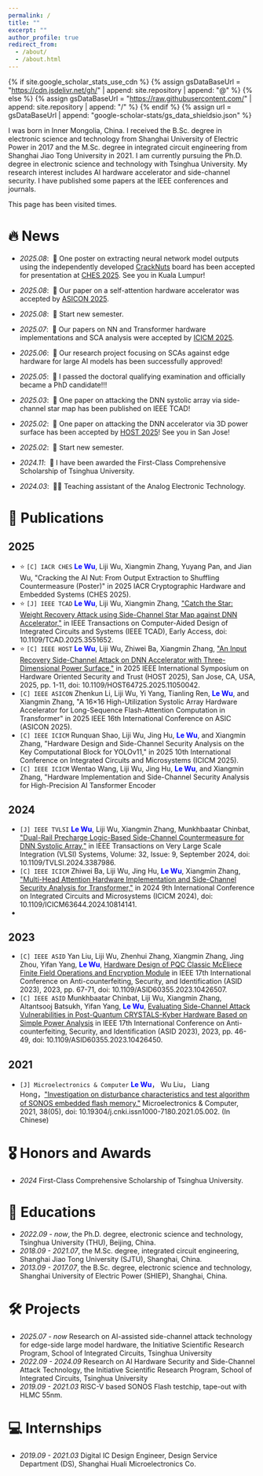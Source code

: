```yaml
---
permalink: /
title: ""
excerpt: ""
author_profile: true
redirect_from: 
  - /about/
  - /about.html
---
```


{% if site.google_scholar_stats_use_cdn %}
{% assign gsDataBaseUrl = "https://cdn.jsdelivr.net/gh/" | append: site.repository | append: "@" %}
{% else %}
{% assign gsDataBaseUrl = "https://raw.githubusercontent.com/" | append: site.repository | append: "/" %}
{% endif %}
{% assign url = gsDataBaseUrl | append: "google-scholar-stats/gs_data_shieldsio.json" %}

<span class='anchor' id='about-me'></span> 

I was born in Inner Mongolia, China. I received the B.Sc. degree in electronic science and technology from Shanghai University of Electric Power in 2017 and the M.Sc. degree in integrated circuit engineering from Shanghai Jiao Tong University in 2021. I am currently pursuing the Ph.D. degree in electronic science and technology with Tsinghua University. My research interest includes AI hardware accelerator and side-channel security. I have published some papers at the IEEE conferences and journals.

<script async src="//busuanzi.ibruce.info/busuanzi/2.3/busuanzi.pure.mini.js"></script>
<span id="busuanzi_container_site_pv">This page has been visited <span id="busuanzi_value_site_pv"></span> times.</span>

<span class='anchor' id='-news'></span>

# 🔥 News
- *2025.08*: &nbsp;🎉 One poster on extracting neural network model outputs using the independently developed [CrackNuts](https://cracknuts.io/en/) board has been accepted for presentation at [CHES 2025](https://ches.iacr.org/2025/). See you in Kuala Lumpur!

- *2025.08*: &nbsp;🎉 Our paper on a self-attention hardware accelerator was accepted by [ASICON 2025](http://www.asicon.org/).

- *2025.08*: &nbsp;📢 Start new semester.

- *2025.07*: &nbsp;🎉 Our papers on NN and Transformer hardware implementations and SCA analysis were accepted by [ICICM 2025](https://icicm.net/index.html).

- *2025.06*: &nbsp;🎉 Our research project focusing on SCAs against edge hardware for large AI models has been successfully approved!

- *2025.05*: &nbsp;🎉 I passed the doctoral qualifying examination and officially became a PhD candidate!!!

- *2025.03*: &nbsp;🎉 One paper on attacking the DNN systolic array via side-channel star map has been published on IEEE TCAD!

- *2025.02*: &nbsp;🎉 One paper on attacking the DNN accelerator via 3D power surface has been accepted by [HOST 2025](http://www.hostsymposium.org/)! See you in San Jose!
  
- *2025.02*: &nbsp;📢 Start new semester.

- *2024.11*: &nbsp;🎉 I have been awarded the First-Class Comprehensive Scholarship of Tsinghua University.

- *2024.03*: &nbsp;🧑‍🏫 Teaching assistant of the Analog Electronic Technology.

<!--
# 📝 Publications

- `[C] IACR CHES` <span style="color:blue">**Le Wu**</span>, Liji Wu, Xiangmin Zhang, Yuyang Pan, and Jian Wu, "Cracking the AI Nut: From Output Extraction to Shuffling Countermeasure (Poster)" in 2025 IACR Cryptographic Hardware and Embedded Systems (CHES 2025).
- `[J] IEEE TCAD`  <span style="color:blue">**Le Wu**</span>, Liji Wu, Xiangmin Zhang, ["Catch the Star: Weight Recovery Attack using Side-Channel Star Map against DNN Accelerator,"](https://ieeexplore.ieee.org/document/10926892) in IEEE Transactions on Computer-Aided Design of Integrated Circuits and Systems (IEEE TCAD), Early Access, doi: 10.1109/TCAD.2025.3551652.
- `[C] IEEE HOST`  <span style="color:blue">**Le Wu**</span>, Liji Wu, Zhiwei Ba, Xiangmin Zhang, ["An Input Recovery Side-Channel Attack on DNN Accelerator with Three-Dimensional Power Surface,"](https://ieeexplore.ieee.org/document/11050042) in 2025 IEEE International Symposium on Hardware Oriented Security and Trust (HOST 2025), San Jose, CA, USA, 2025, pp. 1-11, doi: 10.1109/HOST64725.2025.11050042.
- `[J] IEEE TVLSI`  <span style="color:blue">**Le Wu**</span>, Liji Wu, Xiangmin Zhang, Munkhbaatar Chinbat, ["Dual-Rail Precharge Logic-Based Side-Channel Countermeasure for DNN Systolic Array,"](https://ieeexplore.ieee.org/document/10506805) in IEEE Transactions on Very Large Scale Integration (VLSI) Systems, Volume: 32, Issue: 9, September 2024, doi: 10.1109/TVLSI.2024.3387986.
- `[J] Microelectronics & Computer`  <span style="color:blue">**Le Wu**</span>， Wu Liu， Liang Hong，["Investigation on disturbance characteristics and test algorithm of SONOS embedded flash memory,"](https://kns.cnki.net/kcms2/article/abstract?v=JtACmXrF273jwcjBDv1I92Xd1thQe9fe1aeOnSir1m9c8G3OWmjCKEbK3IlHyklWeX2cCkuH8l7FYd6a64rVHvzYeP8r--oto5z5m593wFXpbuuRagUV_MKs4kIfhLLRabBkfY5Nu1RmuYj3T0FIDFaCxEE0cF_3G4ebnd-loZLzP864xlXmBBmcx37RlAHi&uniplatform=NZKPT&language=CHS) Microelectronics & Computer, 2021, 38(05), doi: 10.19304/j.cnki.issn1000-7180.2021.05.002. (In Chinese)
- `[C] IEEE ASICON` Zhenkun Li, Liji Wu, Yi Yang, Tianling Ren, <span style="color:blue">**Le Wu**</span>, and Xiangmin Zhang, "A 16×16 High-Utilization Systolic Array Hardware Accelerator for Long-Sequence Flash-Attention Computation in Transformer" in 2025 IEEE 16th International Conference on ASIC (ASICON 2025).
- `[C] IEEE ICICM` Runquan Shao, Liji Wu, Jing Hu, <span style="color:blue">**Le Wu**</span>, and Xiangmin Zhang, "Hardware Design and Side-Channel Security Analysis on the Key Computational Block for YOLOv11," in 2025 10th International Conference on Integrated Circuits and Microsystems (ICICM 2025).
- `[C] IEEE ICICM` Wentao Wang, Liji Wu, Jing Hu, <span style="color:blue">**Le Wu**</span>, and Xiangmin Zhang, "Hardware Implementation and Side-Channel Security Analysis for High-Precision AI Tansformer Encoder
," in 2025 10th International Conference on Integrated Circuits and Microsystems (ICICM 2025).
- `[C] IEEE ICICM` Zhiwei Ba, Liji Wu, Jing Hu,  <span style="color:blue">**Le Wu**</span>, Xiangmin Zhang, ["Multi-Head Attention Hardware Implementation and Side-Channel Security Analysis for Transformer,"](https://ieeexplore.ieee.org/document/10814141) in 2024 9th International Conference on Integrated Circuits and Microsystems (ICICM 2024), doi: 10.1109/ICICM63644.2024.10814141.
- `[C] IEEE ASID` Yan Liu, Liji Wu, Zhenhui Zhang, Xiangmin Zhang, Jing Zhou, Yifan Yang,  <span style="color:blue">**Le Wu**</span>, [Hardware Design of PQC Classic McEliece Finite Field Operations and Encryption Module](https://ieeexplore.ieee.org/document/10426507) in IEEE 17th International Conference on Anti-counterfeiting, Security, and Identification (ASID 2023), 2023, pp. 67-71, doi: 10.1109/ASID60355.2023.10426507.
- `[C] IEEE ASID` Munkhbaatar Chinbat, Liji Wu, Xiangmin Zhang, Altantsooj Batsukh, Yifan Yang,  <span style="color:blue">**Le Wu**</span>, [Evaluating Side-Channel Attack Vulnerabilities in Post-Quantum CRYSTALS-Kyber Hardware Based on Simple Power Analysis](https://ieeexplore.ieee.org/document/10426450) in IEEE 17th International Conference on Anti-counterfeiting, Security, and Identification (ASID 2023), 2023, pp. 46-49, doi: 10.1109/ASID60355.2023.10426450.
-->
# 📝 Publications

## 2025
- ⭐️ `[C] IACR CHES` <span style="color:blue">**Le Wu**</span>, Liji Wu, Xiangmin Zhang, Yuyang Pan, and Jian Wu, "Cracking the AI Nut: From Output Extraction to Shuffling Countermeasure (Poster)" in 2025 IACR Cryptographic Hardware and Embedded Systems (CHES 2025).
- ⭐️ `[J] IEEE TCAD`  <span style="color:blue">**Le Wu**</span>, Liji Wu, Xiangmin Zhang, ["Catch the Star: Weight Recovery Attack using Side-Channel Star Map against DNN Accelerator,"](https://ieeexplore.ieee.org/document/10926892) in IEEE Transactions on Computer-Aided Design of Integrated Circuits and Systems (IEEE TCAD), Early Access, doi: 10.1109/TCAD.2025.3551652.
- ⭐️ `[C] IEEE HOST`  <span style="color:blue">**Le Wu**</span>, Liji Wu, Zhiwei Ba, Xiangmin Zhang, ["An Input Recovery Side-Channel Attack on DNN Accelerator with Three-Dimensional Power Surface,"](https://ieeexplore.ieee.org/document/11050042) in 2025 IEEE International Symposium on Hardware Oriented Security and Trust (HOST 2025), San Jose, CA, USA, 2025, pp. 1-11, doi: 10.1109/HOST64725.2025.11050042.
- `[C] IEEE ASICON` Zhenkun Li, Liji Wu, Yi Yang, Tianling Ren, <span style="color:blue">**Le Wu**</span>, and Xiangmin Zhang, "A 16×16 High-Utilization Systolic Array Hardware Accelerator for Long-Sequence Flash-Attention Computation in Transformer" in 2025 IEEE 16th International Conference on ASIC (ASICON 2025).
- `[C] IEEE ICICM` Runquan Shao, Liji Wu, Jing Hu, <span style="color:blue">**Le Wu**</span>, and Xiangmin Zhang, "Hardware Design and Side-Channel Security Analysis on the Key Computational Block for YOLOv11," in 2025 10th International Conference on Integrated Circuits and Microsystems (ICICM 2025).
- `[C] IEEE ICICM` Wentao Wang, Liji Wu, Jing Hu, <span style="color:blue">**Le Wu**</span>, and Xiangmin Zhang, "Hardware Implementation and Side-Channel Security Analysis for High-Precision AI Tansformer Encoder

## 2024
- `[J] IEEE TVLSI`  <span style="color:blue">**Le Wu**</span>, Liji Wu, Xiangmin Zhang, Munkhbaatar Chinbat, ["Dual-Rail Precharge Logic-Based Side-Channel Countermeasure for DNN Systolic Array,"](https://ieeexplore.ieee.org/document/10506805) in IEEE Transactions on Very Large Scale Integration (VLSI) Systems, Volume: 32, Issue: 9, September 2024, doi: 10.1109/TVLSI.2024.3387986.
- `[C] IEEE ICICM` Zhiwei Ba, Liji Wu, Jing Hu,  <span style="color:blue">**Le Wu**</span>, Xiangmin Zhang, ["Multi-Head Attention Hardware Implementation and Side-Channel Security Analysis for Transformer,"](https://ieeexplore.ieee.org/document/10814141) in 2024 9th International Conference on Integrated Circuits and Microsystems (ICICM 2024), doi: 10.1109/ICICM63644.2024.10814141.
- 
## 2023
- `[C] IEEE ASID` Yan Liu, Liji Wu, Zhenhui Zhang, Xiangmin Zhang, Jing Zhou, Yifan Yang,  <span style="color:blue">**Le Wu**</span>, [Hardware Design of PQC Classic McEliece Finite Field Operations and Encryption Module](https://ieeexplore.ieee.org/document/10426507) in IEEE 17th International Conference on Anti-counterfeiting, Security, and Identification (ASID 2023), 2023, pp. 67-71, doi: 10.1109/ASID60355.2023.10426507.
- `[C] IEEE ASID` Munkhbaatar Chinbat, Liji Wu, Xiangmin Zhang, Altantsooj Batsukh, Yifan Yang,  <span style="color:blue">**Le Wu**</span>, [Evaluating Side-Channel Attack Vulnerabilities in Post-Quantum CRYSTALS-Kyber Hardware Based on Simple Power Analysis](https://ieeexplore.ieee.org/document/10426450) in IEEE 17th International Conference on Anti-counterfeiting, Security, and Identification (ASID 2023), 2023, pp. 46-49, doi: 10.1109/ASID60355.2023.10426450.

## 2021
- `[J] Microelectronics & Computer`  <span style="color:blue">**Le Wu**</span>， Wu Liu， Liang Hong，["Investigation on disturbance characteristics and test algorithm of SONOS embedded flash memory,"](https://kns.cnki.net/kcms2/article/abstract?v=JtACmXrF273jwcjBDv1I92Xd1thQe9fe1aeOnSir1m9c8G3OWmjCKEbK3IlHyklWeX2cCkuH8l7FYd6a64rVHvzYeP8r--oto5z5m593wFXpbuuRagUV_MKs4kIfhLLRabBkfY5Nu1RmuYj3T0FIDFaCxEE0cF_3G4ebnd-loZLzP864xlXmBBmcx37RlAHi&uniplatform=NZKPT&language=CHS) Microelectronics & Computer, 2021, 38(05), doi: 10.19304/j.cnki.issn1000-7180.2021.05.002. (In Chinese)


# 🎖 Honors and Awards
- *2024* First-Class Comprehensive Scholarship of Tsinghua University. 

# 📖 Educations
- *2022.09 - now*, the Ph.D. degree, electronic science and technology, Tsinghua University (THU), Beijing, China.
- *2018.09 - 2021.07*, the M.Sc. degree, integrated circuit engineering, Shanghai Jiao Tong University (SJTU), Shanghai, China.
- *2013.09 - 2017.07*, the B.Sc. degree, electronic science and technology, Shanghai University of Electric Power (SHIEP), Shanghai, China.
  
<span class='anchor' id='-projects'></span>
# 🛠️ Projects
- *2025.07 - now* Research on AI-assisted side-channel attack technology for edge-side large model hardware, the Initiative Scientific Research Program, School of Integrated Circuits, Tsinghua University
- *2022.09 - 2024.09* Research on AI Hardware Security and Side-Channel Attack Technology, the Initiative Scientific Research Program, School of Integrated Circuits, Tsinghua University
- *2019.09 - 2021.03* RISC-V based SONOS Flash testchip, tape-out with HLMC 55nm.


# 💻 Internships
- *2019.09 - 2021.03* Digital IC Design Engineer, Design Service Department (DS), Shanghai Huali Microelectronics Co.
